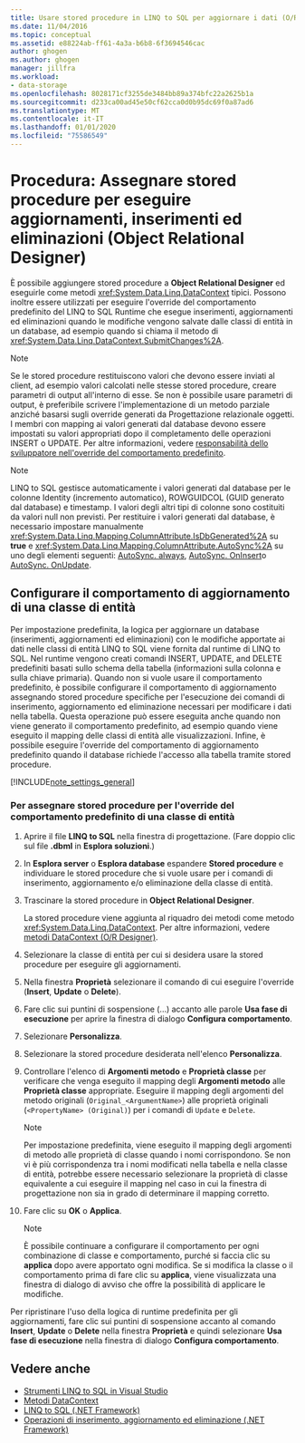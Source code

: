 ```yaml
---
title: Usare stored procedure in LINQ to SQL per aggiornare i dati (O/R Designer)
ms.date: 11/04/2016
ms.topic: conceptual
ms.assetid: e88224ab-ff61-4a3a-b6b8-6f3694546cac
author: ghogen
ms.author: ghogen
manager: jillfra
ms.workload:
- data-storage
ms.openlocfilehash: 8028171cf3255de3484bb89a374bfc22a2625b1a
ms.sourcegitcommit: d233ca00ad45e50cf62cca0d0b95dc69f0a87ad6
ms.translationtype: MT
ms.contentlocale: it-IT
ms.lasthandoff: 01/01/2020
ms.locfileid: "75586549"
---
```

# <a name="how-to-assign-stored-procedures-to-perform-updates-inserts-and-deletes-or-designer"></a>Procedura: Assegnare stored procedure per eseguire aggiornamenti, inserimenti ed eliminazioni (Object Relational Designer)

È possibile aggiungere stored procedure a **Object Relational Designer** ed eseguirle come metodi <xref:System.Data.Linq.DataContext> tipici. Possono inoltre essere utilizzati per eseguire l'override del comportamento predefinito del LINQ to SQL Runtime che esegue inserimenti, aggiornamenti ed eliminazioni quando le modifiche vengono salvate dalle classi di entità in un database, ad esempio quando si chiama il metodo di <xref:System.Data.Linq.DataContext.SubmitChanges%2A>.

> [!NOTE]
> Se le stored procedure restituiscono valori che devono essere inviati al client, ad esempio valori calcolati nelle stesse stored procedure, creare parametri di output all'interno di esse. Se non è possibile usare parametri di output, è preferibile scrivere l'implementazione di un metodo parziale anziché basarsi sugli override generati da Progettazione relazionale oggetti. I membri con mapping ai valori generati dal database devono essere impostati su valori appropriati dopo il completamento delle operazioni INSERT o UPDATE. Per altre informazioni, vedere [responsabilità dello sviluppatore nell'override del comportamento predefinito](/dotnet/framework/data/adonet/sql/linq/responsibilities-of-the-developer-in-overriding-default-behavior).

> [!NOTE]
> LINQ to SQL gestisce automaticamente i valori generati dal database per le colonne Identity (incremento automatico), ROWGUIDCOL (GUID generato dal database) e timestamp. I valori degli altri tipi di colonne sono costituiti da valori null non previsti. Per restituire i valori generati dal database, è necessario impostare manualmente <xref:System.Data.Linq.Mapping.ColumnAttribute.IsDbGenerated%2A> su **true** e <xref:System.Data.Linq.Mapping.ColumnAttribute.AutoSync%2A> su uno degli elementi seguenti: [AutoSync. always](<xref:System.Data.Linq.Mapping.AutoSync.Always>), [AutoSync. OnInsert](<xref:System.Data.Linq.Mapping.AutoSync.OnInsert>)o [AutoSync. OnUpdate](<xref:System.Data.Linq.Mapping.AutoSync.OnUpdate>).

## <a name="configure-the-update-behavior-of-an-entity-class"></a>Configurare il comportamento di aggiornamento di una classe di entità

Per impostazione predefinita, la logica per aggiornare un database (inserimenti, aggiornamenti ed eliminazioni) con le modifiche apportate ai dati nelle classi di entità LINQ to SQL viene fornita dal runtime di LINQ to SQL. Nel runtime vengono creati comandi INSERT, UPDATE, and DELETE predefiniti basati sullo schema della tabella (informazioni sulla colonna e sulla chiave primaria). Quando non si vuole usare il comportamento predefinito, è possibile configurare il comportamento di aggiornamento assegnando stored procedure specifiche per l'esecuzione dei comandi di inserimento, aggiornamento ed eliminazione necessari per modificare i dati nella tabella. Questa operazione può essere eseguita anche quando non viene generato il comportamento predefinito, ad esempio quando viene eseguito il mapping delle classi di entità alle visualizzazioni. Infine, è possibile eseguire l'override del comportamento di aggiornamento predefinito quando il database richiede l'accesso alla tabella tramite stored procedure.

[!INCLUDE[note_settings_general](../data-tools/includes/note_settings_general_md.md)]

### <a name="to-assign-stored-procedures-to-override-the-default-behavior-of-an-entity-class"></a>Per assegnare stored procedure per l'override del comportamento predefinito di una classe di entità

1. Aprire il file **LINQ to SQL** nella finestra di progettazione. (Fare doppio clic sul file **.dbml** in **Esplora soluzioni**.)

2. In **Esplora server** o **Esplora database** espandere **Stored procedure** e individuare le stored procedure che si vuole usare per i comandi di inserimento, aggiornamento e/o eliminazione della classe di entità.

3. Trascinare la stored procedure in **Object Relational Designer**.

     La stored procedure viene aggiunta al riquadro dei metodi come metodo <xref:System.Data.Linq.DataContext>. Per altre informazioni, vedere [metodi DataContext (O/R Designer)](../data-tools/datacontext-methods-o-r-designer.md).

4. Selezionare la classe di entità per cui si desidera usare la stored procedure per eseguire gli aggiornamenti.

5. Nella finestra **Proprietà** selezionare il comando di cui eseguire l'override (**Insert**, **Update** o **Delete**).

6. Fare clic sui puntini di sospensione (...) accanto alle parole **Usa fase di esecuzione** per aprire la finestra di dialogo **Configura comportamento**.

7. Selezionare **Personalizza**.

8. Selezionare la stored procedure desiderata nell'elenco **Personalizza**.

9. Controllare l'elenco di **Argomenti metodo** e **Proprietà classe** per verificare che venga eseguito il mapping degli **Argomenti metodo** alle **Proprietà classe** appropriate. Eseguire il mapping degli argomenti del metodo originali (`Original_<ArgumentName>`) alle proprietà originali (`<PropertyName> (Original)`) per i comandi di `Update` e `Delete`.

    > [!NOTE]
    > Per impostazione predefinita, viene eseguito il mapping degli argomenti di metodo alle proprietà di classe quando i nomi corrispondono. Se non vi è più corrispondenza tra i nomi modificati nella tabella e nella classe di entità, potrebbe essere necessario selezionare la proprietà di classe equivalente a cui eseguire il mapping nel caso in cui la finestra di progettazione non sia in grado di determinare il mapping corretto.

10. Fare clic su **OK** o **Applica**.

    > [!NOTE]
    > È possibile continuare a configurare il comportamento per ogni combinazione di classe e comportamento, purché si faccia clic su **applica** dopo avere apportato ogni modifica. Se si modifica la classe o il comportamento prima di fare clic su **applica**, viene visualizzata una finestra di dialogo di avviso che offre la possibilità di applicare le modifiche.

Per ripristinare l'uso della logica di runtime predefinita per gli aggiornamenti, fare clic sui puntini di sospensione accanto al comando **Insert**, **Update** o **Delete** nella finestra **Proprietà** e quindi selezionare **Usa fase di esecuzione** nella finestra di dialogo **Configura comportamento**.

## <a name="see-also"></a>Vedere anche

- [Strumenti LINQ to SQL in Visual Studio](../data-tools/linq-to-sql-tools-in-visual-studio2.md)
- [Metodi DataContext](../data-tools/datacontext-methods-o-r-designer.md)
- [LINQ to SQL (.NET Framework)](/dotnet/framework/data/adonet/sql/linq/index)
- [Operazioni di inserimento, aggiornamento ed eliminazione (.NET Framework)](/dotnet/framework/data/adonet/sql/linq/insert-update-and-delete-operations)

